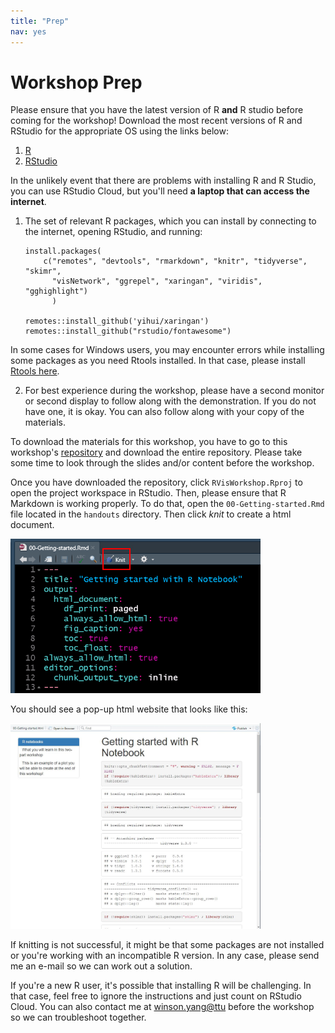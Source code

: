 ```yaml
---
title: "Prep"
nav: yes
---
```


# Workshop Prep

Please ensure that you have the latest version of R **and** R studio before coming for the workshop! Download the most recent versions of R and RStudio for the appropriate OS using the links below:

1. [R](https://cran.r-project.org/)
2. [RStudio](https://rstudio.com/products/rstudio/download/#download)

In the unlikely event that there are problems with installing R and R Studio, you can use RStudio Cloud, but you'll need **a laptop that can access the internet**.  

1. The set of relevant R packages, which you can install by connecting to the internet, opening RStudio, and running:  

    ```
    install.packages(
        c("remotes", "devtools", "rmarkdown", "knitr", "tidyverse", "skimr",
          "visNetwork", "ggrepel", "xaringan", "viridis", "gghighlight")
          )

    remotes::install_github('yihui/xaringan')  
    remotes::install_github("rstudio/fontawesome")
    ```


In some cases for Windows users, you may encounter errors while installing some packages as you need Rtools installed. In that case, please install [Rtools here](https://cran.rstudio.com/bin/windows/Rtools/).


2. For best experience during the workshop, please have a second monitor or second display to follow along with the demonstration. If you do not have one, it is okay. You can also follow along with your copy of the materials.

To download the materials for this workshop, you have to go to this workshop's [repository](https://github.com/winsonfzyang/RVisWorkshop) and download the entire repository. Please take some time to look through the slides and/or content before the workshop.

Once you have downloaded the repository, click `RVisWorkshop.Rproj` to open the project workspace in RStudio. Then, please ensure that R Markdown is working properly. To do that, open the `00-Getting-started.Rmd` file located in the `handouts` directory. Then click *knit* to create a html document.


<img src="img/knit.jpg" width="400">

You should see a pop-up html website that looks like this:

<img src="img/knitted_doc.jpg" width="400">

If knitting is not successful, it might be that some packages are not installed or you're working with an incompatible R version. In any case, please send me an e-mail so we can work out a solution.


If you're a new R user, it's possible that installing R will be challenging. In that case, feel free to ignore the instructions and just count on RStudio Cloud. You can also contact me at [winson.yang@ttu](mailto:winson.yang@ttu.edu) before the workshop so we can troubleshoot together.
